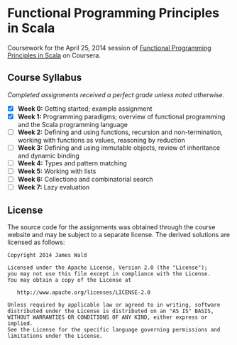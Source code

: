 Functional Programming Principles in Scala
==========================================

Coursework for the April 25, 2014 session of [Functional Programming Principles in Scala][1] on
Coursera.

Course Syllabus
---------------

*Completed assignments received a perfect grade unless noted otherwise.*

- [x] **Week 0:** Getting started; example assignment
- [x] **Week 1:** Programming paradigms; overview of functional programming and the Scala
 programming language
- [ ] **Week 2:** Defining and using functions, recursion and non-termination, working with
 functions as values, reasoning by reduction
- [ ] **Week 3:** Defining and using immutable objects, review of inheritance and dynamic
 binding
- [ ] **Week 4:** Types and pattern matching
- [ ] **Week 5:** Working with lists
- [ ] **Week 6:** Collections and combinatorial search
- [ ] **Week 7:** Lazy evaluation

License
-------

The source code for the assignments was obtained through the course website and may be subject to a
separate license. The derived solutions are licensed as follows:

    Copyright 2014 James Wald

    Licensed under the Apache License, Version 2.0 (the "License");
    you may not use this file except in compliance with the License.
    You may obtain a copy of the License at

       http://www.apache.org/licenses/LICENSE-2.0

    Unless required by applicable law or agreed to in writing, software
    distributed under the License is distributed on an "AS IS" BASIS,
    WITHOUT WARRANTIES OR CONDITIONS OF ANY KIND, either express or implied.
    See the License for the specific language governing permissions and
    limitations under the License.

[1]: https://www.coursera.org/course/progfun

